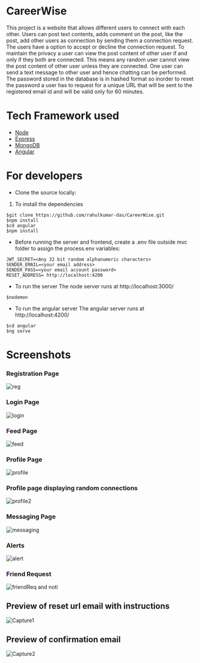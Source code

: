 # CareerWise
This project is a website that allows different users to connect with each other. Users can post text contents, adds comment on the post, like the post, add other users as connection by sending them a connection request. The users have a option to accept or decline the connection request. To maintain the privacy a user can view the post content of other user if and only if they both are connected. This means any random user cannot view the post content of other user unless they are connected. One user can send a text message to other user and hence chatting can be performed. The password stored in the database is in hashed format so inorder to reset the password a user has to request for a unique URL that will be sent to the registered email id and will be valid only for 60 minutes.

# Tech Framework used
* [Node](https://nodejs.org/en/docs/)
* [Express](https://expressjs.com/en/guide/routing.html)
* [MongoDB](https://docs.mongodb.com/)
* [Angular](https://angular.io/docs)

# For developers
* Clone the source locally:
1) To install the dependencies
```
$git clone https://github.com/rahulkumar-das/CareerWise.git
$npm install
$cd angular
$npm install

```
* Before running the server and frontend,
create a .env file outside mvc folder to assign the process.env variables:

```
JWT_SECRET=<Any 32 bit random alphanumeric characters>
SENDER_EMAIL=<your email address>
SENDER_PASS=<your email account password>
RESET_ADDRESS= http://localhost:4200

```

* To run the server
The node server runs at http://localhost:3000/
```
$nodemon
```
* To run the angular server
The angular server runs at http://localhost:4200/
```
$cd angular
$ng serve
```


# Screenshots
### Registration Page
![reg](https://user-images.githubusercontent.com/48314756/87870032-fbe23b00-c9c1-11ea-862c-30f2a6feba31.JPG)

### Login Page
![login](https://user-images.githubusercontent.com/48314756/87870026-f2f16980-c9c1-11ea-95ee-b1fac01862ea.JPG)

### Feed Page
![feed](https://user-images.githubusercontent.com/48314756/87870024-ef5de280-c9c1-11ea-8baa-0739c5ff504d.JPG)

### Profile Page
![profile](https://user-images.githubusercontent.com/48314756/87870030-f7b61d80-c9c1-11ea-9af3-4fb89f7598be.JPG)
### Profile page displaying random connections
![profile2](https://user-images.githubusercontent.com/48314756/87870031-f8e74a80-c9c1-11ea-8485-7b18149e75e7.JPG)

### Messaging Page
![messaging](https://user-images.githubusercontent.com/48314756/87870027-f2f16980-c9c1-11ea-8db9-5dda31d72cf2.JPG)

### Alerts
![alert](https://user-images.githubusercontent.com/48314756/87870019-e836d480-c9c1-11ea-946a-4bc169d315e0.JPG)

### Friend Request
![friendReq and noti](https://user-images.githubusercontent.com/48314756/87870021-eec54c00-c9c1-11ea-8587-24b6f5964626.JPG)

## Preview of reset url email with instructions
![Capture1](https://user-images.githubusercontent.com/48314756/87554739-24241e00-c6d2-11ea-92ef-04ddf0a89757.JPG)

## Preview of confirmation email
![Capture2](https://user-images.githubusercontent.com/48314756/87554767-2d14ef80-c6d2-11ea-97ab-f97f3897a466.JPG)





